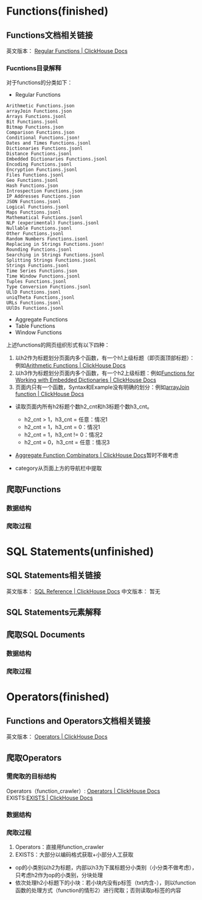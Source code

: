 # Functions(finished)

## Functions文档相关链接
英文版本：
[Regular Functions | ClickHouse Docs](https://clickhouse.com/docs/en/sql-reference/functions)
### Fucntions目录解释
对于functions的分类如下：
* Regular Functions
```
Arithmetic Functions.json
arrayJoin Functions.json
Arrays Functions.jsonl
Bit Functions.jsonl
Bitmap Functions.json
Comparison Functions.json
Conditional Functions.json!
Dates and Times Functions.jsonl
Dictionaries Functions.jsonl
Distance Functions.jsonl
Embedded Dictionaries Functions.jsonl
Encoding Functions.jsonl
Encryption Functions.jsonl
Files Functions.jsonl
Geo Functions.jsonl
Hash Functions.json
Introspection Functions.json
IP Addresses Functions.json
JSON Functions.jsonl
Logical Functions.jsonl
Maps Functions.jsonl
Mathematical Functions.jsonl
NLP (experimental) Functions.jsonl
Nullable Functions.jsonl
Other Functions.jsonl
Random Numbers Functions.isonl
Replacing in Strings Functions.json!
Rounding Functions.jsonl
Searching in Strings Functions.jsonl
Splitting Strings Functions.jsonl
Strings Functions.jsonl
Time Series Functions.json
Time Window Functions.jsonl
Tuples Functions.jsonl
Type Conversion Functions.jsonl
ULlD Functions.jsonl
uniqTheta Functions.jsonl
URLs Functions.jsonl
UUlDs Functions.jsonl
```
* Aggregate Functions
* Table Functions
* Window Functions


上述functions的网页组织形式有以下四种：
1. 以h2作为标题划分页面内多个函数，有一个h1上级标题（即页面顶部标题）：例如[Arithmetic Functions | ClickHouse Docs](https://clickhouse.com/docs/en/sql-reference/functions/arithmetic-functions)
2. 以h3作为标题划分页面内多个函数，有一个h2上级标题：例如[Functions for Working with Embedded Dictionaries | ClickHouse Docs](https://clickhouse.com/docs/en/sql-reference/functions/ym-dict-functions)
3. 页面内只有一个函数，Syntax和Example没有明确的划分：例如[arrayJoin function | ClickHouse Docs](https://clickhouse.com/docs/en/sql-reference/functions/array-join)


* 读取页面内所有h2标题个数h2_cnt和h3标题个数h3_cnt。
	* h2_cnt > 1，h3_cnt = 任意：情况1
	* h2_cnt = 1，h3_cnt = 0：情况1
	* h2_cnt = 1，h3_cnt != 0：情况2
	* h2_cnt = 0，h3_cnt = 任意：情况3

* [Aggregate Function Combinators | ClickHouse Docs](https://clickhouse.com/docs/en/sql-reference/aggregate-functions/combinators)暂时不做考虑
* category从页面上方的导航栏中提取
## 爬取Functions
### 数据结构

### 爬取过程




# SQL Statements(unfinished)
## SQL Statements相关链接

英文版本：
[SQL Reference | ClickHouse Docs](https://clickhouse.com/docs/en/sql-reference)
中文版本：
暂无
## SQL Statements元素解释
## 爬取SQL Documents

### 数据结构

### 爬取过程


# Operators(finished)

## Functions and Operators文档相关链接
英文版本：
[Operators | ClickHouse Docs](https://clickhouse.com/docs/en/sql-reference/operators)
## 爬取Operators

### 需爬取的目标结构
Operators（function_crawler）: [Operators | ClickHouse Docs](https://clickhouse.com/docs/en/sql-reference/operators)
EXISTS:[EXISTS | ClickHouse Docs](https://clickhouse.com/docs/en/sql-reference/operators/exists)
### 数据结构

### 爬取过程
1. Operators：直接用function_crawler
2. EXISTS：大部分以编码格式获取+小部分人工获取
* op的小类别以h2为标题，内部以h3为下属标题分小类别（小分类不做考虑），只考虑h2作为op的小类别，分块处理
* 依次处理h2小标题下的小块：若小块内没有p标签（txt内含-），则以function函数的处理方式（function的情形2）进行爬取；否则读取p标签的内容

















